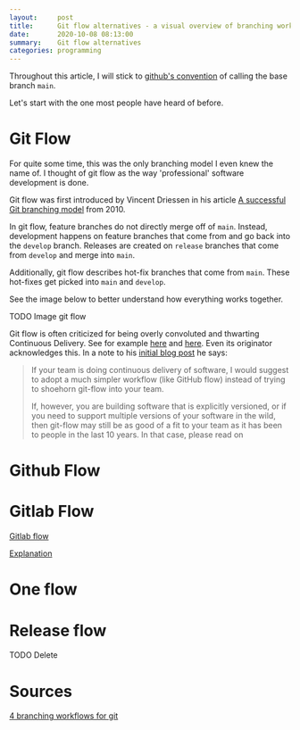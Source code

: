 ```yaml
---
layout:     post
title:      Git flow alternatives - a visual overview of branching workflows
date:       2020-10-08 08:13:00
summary:    Git flow alternatives 
categories: programming
---
```


Throughout this article, I will stick to [github's convention](https://github.com/github/renaming) of calling the base branch `main`.

Let's start with the one most people have heard of before. 

# Git Flow

For quite some time, this was the only branching model I even knew the name of.
I thought of git flow as the way 'professional' software development is done.

Git flow was first introduced by Vincent Driessen in his article [A successful Git branching model](https://nvie.com/posts/a-successful-git-branching-model/) from 2010. 

In git flow, feature branches do not directly merge off of `main`.
Instead, development happens on feature branches that come from and go back into the `develop` branch.
Releases are created on `release` branches that come from `develop` and merge into `main`.

Additionally, git flow describes hot-fix branches that come from `main`. 
These hot-fixes get picked into `main` and `develop`.

See the image below to better understand how everything works together.

TODO Image git flow

Git flow is often criticized for being overly convoluted and thwarting Continuous Delivery. 
See for example [here](https://www.endoflineblog.com/gitflow-considered-harmful) and [here](https://about.gitlab.com/blog/2020/03/05/what-is-gitlab-flow/).
Even its originator acknowledges this. 
In a note to his [initial blog post](https://nvie.com/posts/a-successful-git-branching-model/) he says:

> If your team is doing continuous delivery of software, I would suggest to adopt a much simpler workflow (like GitHub flow) instead of trying to shoehorn git-flow into your team. 
> 
> If, however, you are building software that is explicitly versioned, or if you need to support multiple versions of your software in the wild, then git-flow may still be as good of a fit to your team as it has been to people in the last 10 years. In that case, please read on


# Github Flow

[](http://scottchacon.com/2011/08/31/github-flow.html)


# Gitlab Flow
[Gitlab flow](https://about.gitlab.com/blog/2020/03/05/what-is-gitlab-flow/)

[Explanation](https://docs.gitlab.com/ee/topics/gitlab_flow.html)


# One flow
[](https://www.endoflineblog.com/gitflow-considered-harmful)

# Release flow
[](https://docs.microsoft.com/en-us/azure/devops/learn/devops-at-microsoft/release-flow)

TODO Delete
# Sources 
[4 branching workflows for git](https://medium.com/@patrickporto/4-branching-workflows-for-git-30d0aaee7bf)
